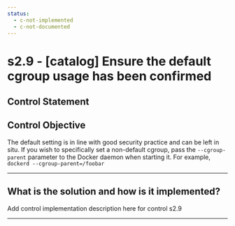 ```yaml
---
status:
  - c-not-implemented
  - c-not-documented
---
```


# s2.9 - \[catalog\] Ensure the default cgroup usage has been confirmed

## Control Statement

## Control Objective

The default setting is in line with good security practice and can be left in situ. If you wish to specifically set a non-default cgroup, pass the `--cgroup-parent` parameter to the Docker daemon when starting it.    For example,  ```  dockerd --cgroup-parent=/foobar  ```

______________________________________________________________________

## What is the solution and how is it implemented?

Add control implementation description here for control s2.9

______________________________________________________________________
